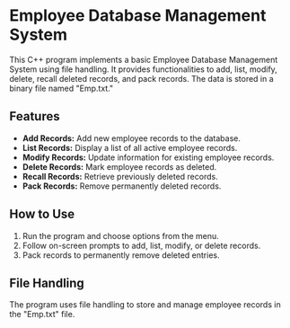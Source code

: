 # Employee Database Management System

This C++ program implements a basic Employee Database Management System using file handling. It provides functionalities to add, list, modify, delete, recall deleted records, and pack records. The data is stored in a binary file named "Emp.txt."

## Features

- **Add Records:** Add new employee records to the database.
- **List Records:** Display a list of all active employee records.
- **Modify Records:** Update information for existing employee records.
- **Delete Records:** Mark employee records as deleted.
- **Recall Records:** Retrieve previously deleted records.
- **Pack Records:** Remove permanently deleted records.

## How to Use

1. Run the program and choose options from the menu.
2. Follow on-screen prompts to add, list, modify, or delete records.
3. Pack records to permanently remove deleted entries.

## File Handling

The program uses file handling to store and manage employee records in the "Emp.txt" file.



